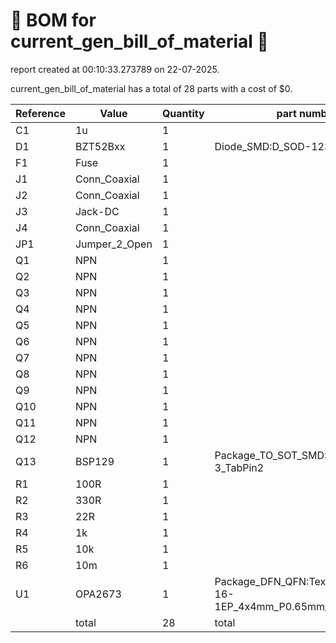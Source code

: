 # 📄 BOM for current_gen_bill_of_material 📄

report created at 00:10:33.273789 on 22-07-2025.

current_gen_bill_of_material has a total of 28 parts with a cost of $0.

| Reference | Value | Quantity | part number | cost |
| --------- | ----- | -------- | ----------- | ---- |
| C1 | 1u | 1 |  | $0 |
| D1 | BZT52Bxx | 1 | Diode_SMD:D_SOD-123F | $0 |
| F1 | Fuse | 1 |  | $0 |
| J1 | Conn_Coaxial | 1 |  | $0 |
| J2 | Conn_Coaxial | 1 |  | $0 |
| J3 | Jack-DC | 1 |  | $0 |
| J4 | Conn_Coaxial | 1 |  | $0 |
| JP1 | Jumper_2_Open | 1 |  | $0 |
| Q1 | NPN | 1 |  | $0 |
| Q2 | NPN | 1 |  | $0 |
| Q3 | NPN | 1 |  | $0 |
| Q4 | NPN | 1 |  | $0 |
| Q5 | NPN | 1 |  | $0 |
| Q6 | NPN | 1 |  | $0 |
| Q7 | NPN | 1 |  | $0 |
| Q8 | NPN | 1 |  | $0 |
| Q9 | NPN | 1 |  | $0 |
| Q10 | NPN | 1 |  | $0 |
| Q11 | NPN | 1 |  | $0 |
| Q12 | NPN | 1 |  | $0 |
| Q13 | BSP129 | 1 | Package_TO_SOT_SMD:SOT-223-3_TabPin2 | $0 |
| R1 | 100R | 1 |  | $0 |
| R2 | 330R | 1 |  | $0 |
| R3 | 22R | 1 |  | $0 |
| R4 | 1k | 1 |  | $0 |
| R5 | 10k | 1 |  | $0 |
| R6 | 10m | 1 |  | $0 |
| U1 | OPA2673 | 1 | Package_DFN_QFN:Texas_RSA_VQFN-16-1EP_4x4mm_P0.65mm_EP2.7x2.7mm | $0 |
|  | total | 28 | total | $0 |
